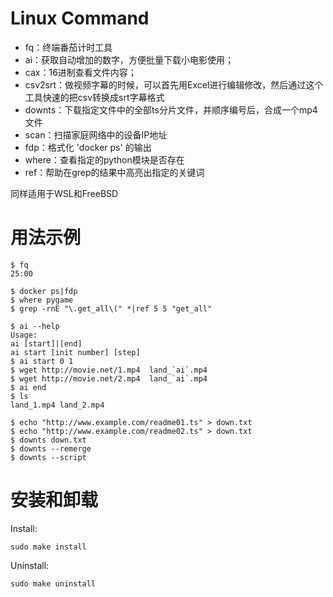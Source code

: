 # Linux Command

* fq：终端番茄计时工具
* ai：获取自动增加的数字，方便批量下载小电影使用；
* cax：16进制查看文件内容；
* csv2srt：做视频字幕的时候，可以首先用Excel进行编辑修改，然后通过这个工具快速的把csv转换成srt字幕格式
* downts：下载指定文件中的全部ts分片文件，并顺序编号后，合成一个mp4文件
* scan：扫描家庭网络中的设备IP地址
* fdp：格式化 'docker ps' 的输出
* where：查看指定的python模块是否存在
* ref：帮助在grep的结果中高亮出指定的关键词

同样适用于WSL和FreeBSD


# 用法示例

```
$ fq
25:00
```

```
$ docker ps|fdp
$ where pygame
$ grep -rnE "\.get_all\(" *|ref 5 5 "get_all"
```

```
$ ai --help
Usage:
ai [start]|[end]
ai start [init number] [step]
$ ai start 0 1
$ wget http://movie.net/1.mp4  land_`ai`.mp4
$ wget http://movie.net/2.mp4  land_`ai`.mp4
$ ai end
$ ls
land_1.mp4 land_2.mp4
```

```
$ echo "http://www.example.com/readme01.ts" > down.txt
$ echo "http://www.example.com/readme02.ts" > down.txt
$ downts down.txt
$ downts --remerge
$ downts --script
```

# 安装和卸载

Install: 
```
sudo make install
```

Uninstall:
```
sudo make uninstall
```